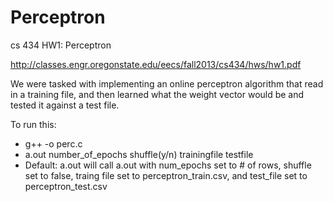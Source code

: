 Perceptron
==========

cs 434 HW1: Perceptron

http://classes.engr.oregonstate.edu/eecs/fall2013/cs434/hws/hw1.pdf

We were tasked with implementing an online perceptron algorithm that read in a training file, and then learned what the weight vector would be and tested it against a test file. 

To run this:
* g++ -o perc.c
* a.out number\_of\_epochs shuffle(y/n) trainingfile testfile
* Default: a.out will call a.out with num\_epochs set to # of rows, shuffle set to false, traing file set to perceptron\_train.csv, and test\_file set to perceptron\_test.csv

